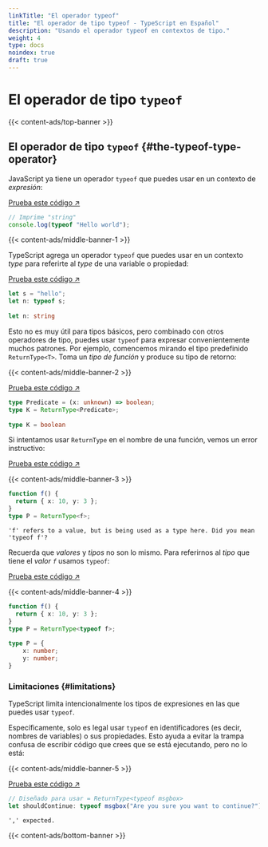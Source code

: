```yaml
---
linkTitle: "El operador typeof"
title: "El operador de tipo typeof - TypeScript en Español"
description: "Usando el operador typeof en contextos de tipo."
weight: 4
type: docs
noindex: true
draft: true
---
```


# El operador de tipo `typeof`

{{< content-ads/top-banner >}}

## El operador de tipo `typeof` {#the-typeof-type-operator}

JavaScript ya tiene un operador `typeof` que puedes usar en un contexto de *expresión*:

[Prueba este código ↗](https://www.typescriptlang.org/play#code/PTAEAUCcEsDsBcDOoBEj41gcxQKAMYD2sihANgKYB0ZhWAFPAJ4AOFhAZqgBIVm2gA7oUhkAJigCUAbiA)

```ts
// Imprime "string"
console.log(typeof "Hello world");
```

{{< content-ads/middle-banner-1 >}}

TypeScript agrega un operador `typeof` que puedes usar en un contexto *type* para referirte al *type* de una variable o propiedad:

[Prueba este código ↗](https://www.typescriptlang.org/play#code/DYUwLgBAzhC8ECIAWJjAPYINwChSQDsAuCMATwAcR0AzaXAegYggD0B+IA)

```ts
let s = "hello";
let n: typeof s;
   
let n: string
```

Esto no es muy útil para tipos básicos, pero combinado con otros operadores de tipo, puedes usar `typeof` para expresar convenientemente muchos patrones.
Por ejemplo, comencemos mirando el tipo predefinido `ReturnType<T>`.
Toma un *tipo de función* y produce su tipo de retorno:

{{< content-ads/middle-banner-2 >}}

[Prueba este código ↗](https://www.typescriptlang.org/play#code/C4TwDgpgBACgThAJgSwMYENjQLxQBQAeAXFAK4B2A1uQPYDu5AlFNgHxQBGNNANhOuQDcAKFCQoAaRZQAShGCk45ACrgIAHnhI0mCKxEB6A1BMA9APxA)

```ts
type Predicate = (x: unknown) => boolean;
type K = ReturnType<Predicate>;
    
type K = boolean
```

Si intentamos usar `ReturnType` en el nombre de una función, vemos un error instructivo:

[Prueba este código ↗](https://www.typescriptlang.org/play#code/PTAEAEFMCdoe2gZwFygEwHYAsBOAUAGYCuAdgMYAuAlnCaAQBQCUoA3nqKNJBUdHa1AAPVAEYADABpQAT1QBmUAF8A3HiV4KMgA6RQABVABeUACUefEgBUdkADwEAfCqA)

{{< content-ads/middle-banner-3 >}}

```ts
function f() {
  return { x: 10, y: 3 };
}
type P = ReturnType<f>;
```

```text {filename="Error generado"}
'f' refers to a value, but is being used as a type here. Did you mean 'typeof f'?
```

Recuerda que *valores* y *tipos* no son lo mismo.
Para referirnos al *tipo* que tiene el *valor `f`* usamos `typeof`:

[Prueba este código ↗](https://www.typescriptlang.org/play#code/GYVwdgxgLglg9mABMAFASkQbwFCMQJwFMoR8lNEAPALkQEYAGAGkQE9aBmRAXwG5tu2KKwAOhRAAVEAXkQAlYqTAAVUYQA8wsXGDIAfPwD0hvIgB6AfiA)

{{< content-ads/middle-banner-4 >}}

```ts
function f() {
  return { x: 10, y: 3 };
}
type P = ReturnType<typeof f>;
    
type P = {
    x: number;
    y: number;
}
```

### Limitaciones {#limitations}

TypeScript limita intencionalmente los tipos de expresiones en las que puedes usar `typeof`.

Específicamente, solo es legal usar `typeof` en identificadores (es decir, nombres de variables) o sus propiedades.
Esto ayuda a evitar la trampa confusa de escribir código que crees que se está ejecutando, pero no lo está:

{{< content-ads/middle-banner-5 >}}

[Prueba este código ↗](https://www.typescriptlang.org/play#code/PTAEAEFMCdoe2gZwFygIwAYMFYBQATSAYwBsBDaSUIuAO0QBdQBbRAcwCM4APVACgAO8ZgIapG0AJa02ASlABeAHygucEpDK0A3LhCgGATwFVWnHotBbDu-QFoHRAK4MHdvWACym2kwZxQJ0QqBVAAJUgGJ2haABVjSAAeIxM4ADMWdi5uJVwNJkQACzgnEnwAYToGaSdIVBTIdMzzbj4AIgBBSlBDEtBEaKpep1AAdy0-AJpfGsgAfjbZbSA)

```ts
// Diseñado para usar = ReturnType<typeof msgbox>
let shouldContinue: typeof msgbox("Are you sure you want to continue?");
```

```text {filename="Error generado"}
',' expected.
```

{{< content-ads/bottom-banner >}}
